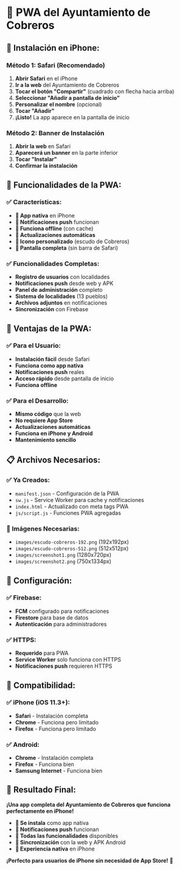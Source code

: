 # 📱 PWA del Ayuntamiento de Cobreros

## 🍎 **Instalación en iPhone:**

### **Método 1: Safari (Recomendado)**
1. **Abrir Safari** en el iPhone
2. **Ir a la web** del Ayuntamiento de Cobreros
3. **Tocar el botón "Compartir"** (cuadrado con flecha hacia arriba)
4. **Seleccionar "Añadir a pantalla de inicio"**
5. **Personalizar el nombre** (opcional)
6. **Tocar "Añadir"**
7. **¡Listo!** La app aparece en la pantalla de inicio

### **Método 2: Banner de Instalación**
1. **Abrir la web** en Safari
2. **Aparecerá un banner** en la parte inferior
3. **Tocar "Instalar"**
4. **Confirmar la instalación**

## 🎯 **Funcionalidades de la PWA:**

### **✅ Características:**
- **📱 App nativa** en iPhone
- **🔔 Notificaciones push** funcionan
- **📱 Funciona offline** (con cache)
- **🔄 Actualizaciones automáticas**
- **📱 Icono personalizado** (escudo de Cobreros)
- **📱 Pantalla completa** (sin barra de Safari)

### **✅ Funcionalidades Completas:**
- **Registro de usuarios** con localidades
- **Notificaciones push** desde web y APK
- **Panel de administración** completo
- **Sistema de localidades** (13 pueblos)
- **Archivos adjuntos** en notificaciones
- **Sincronización** con Firebase

## 🚀 **Ventajas de la PWA:**

### **✅ Para el Usuario:**
- **Instalación fácil** desde Safari
- **Funciona como app nativa**
- **Notificaciones push** reales
- **Acceso rápido** desde pantalla de inicio
- **Funciona offline**

### **✅ Para el Desarrollo:**
- **Mismo código** que la web
- **No requiere App Store**
- **Actualizaciones automáticas**
- **Funciona en iPhone y Android**
- **Mantenimiento sencillo**

## 📋 **Archivos Necesarios:**

### **✅ Ya Creados:**
- `manifest.json` - Configuración de la PWA
- `sw.js` - Service Worker para cache y notificaciones
- `index.html` - Actualizado con meta tags PWA
- `js/script.js` - Funciones PWA agregadas

### **📸 Imágenes Necesarias:**
- `images/escudo-cobreros-192.png` (192x192px)
- `images/escudo-cobreros-512.png` (512x512px)
- `images/screenshot1.png` (1280x720px)
- `images/screenshot2.png` (750x1334px)

## 🔧 **Configuración:**

### **✅ Firebase:**
- **FCM** configurado para notificaciones
- **Firestore** para base de datos
- **Autenticación** para administradores

### **✅ HTTPS:**
- **Requerido** para PWA
- **Service Worker** solo funciona con HTTPS
- **Notificaciones push** requieren HTTPS

## 📱 **Compatibilidad:**

### **✅ iPhone (iOS 11.3+):**
- **Safari** - Instalación completa
- **Chrome** - Funciona pero limitado
- **Firefox** - Funciona pero limitado

### **✅ Android:**
- **Chrome** - Instalación completa
- **Firefox** - Funciona bien
- **Samsung Internet** - Funciona bien

## 🎯 **Resultado Final:**

**¡Una app completa del Ayuntamiento de Cobreros que funciona perfectamente en iPhone!**

- **📱 Se instala** como app nativa
- **🔔 Notificaciones push** funcionan
- **📱 Todas las funcionalidades** disponibles
- **🔄 Sincronización** con la web y APK Android
- **📱 Experiencia nativa** en iPhone

**¡Perfecto para usuarios de iPhone sin necesidad de App Store!** 🚀
